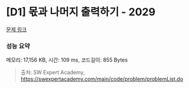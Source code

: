 # [D1] 몫과 나머지 출력하기 - 2029 

[문제 링크](https://swexpertacademy.com/main/code/problem/problemDetail.do?contestProbId=AV5QGNvKAtEDFAUq) 

### 성능 요약

메모리: 17,156 KB, 시간: 109 ms, 코드길이: 855 Bytes



> 출처: SW Expert Academy, https://swexpertacademy.com/main/code/problem/problemList.do